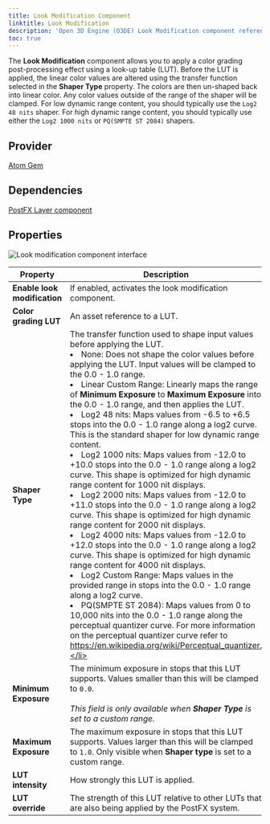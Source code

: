 ```yaml
---
title: Look Modification Component
linktitle: Look Modification
description: 'Open 3D Engine (O3DE) Look Modification component reference.'
toc: true
---
```


The **Look Modification** component allows you to apply a color grading post-processing effect using a look-up table (LUT). Before the LUT is applied, the linear color values are altered using the transfer function selected in the **Shaper Type** property. The colors are then un-shaped back into linear color. Any color values outside of the range of the shaper will be clamped. For low dynamic range content, you should typically use the `Log2 48 nits` shaper. For high dynamic range content, you should typically use either the `Log2 1000 nits` or `PQ(SMPTE ST 2084)` shapers.


## Provider ##

[Atom Gem](/docs/user-guide/gems/reference/rendering/atom/atom/)

## Dependencies

[PostFX Layer component](postfx-layer)

## Properties

![Look modification component interface](/images/user-guide/components/reference/atom/look-modification/component.png)

| Property | Description | Value | Default |
| - | - | - | - |
| **Enable look modification** | If enabled, activates the look modification component. | Boolean | `Disabled` |
| **Color grading LUT** | An asset reference to a LUT. | LUT Asset | `None` |
| **Shaper Type** | The transfer function used to shape input values before applying the LUT.<li>None: Does not shape the color values before applying the LUT. Input values will be clamped to the 0.0 - 1.0 range.</li><li>Linear Custom Range: Linearly maps the range of **Minimum Exposure** to **Maximum Exposure** into the 0.0 - 1.0 range, and then applies the LUT.</li><li>Log2 48 nits: Maps values from -6.5 to +6.5 stops into the 0.0 - 1.0 range along a log2 curve. This is the standard shaper for low dynamic range content.</li><li>Log2 1000 nits: Maps values from -12.0 to +10.0 stops into the 0.0 - 1.0 range along a log2 curve. This shape is optimized for high dynamic range content for 1000 nit displays.</li><li>Log2 2000 nits: Maps values from -12.0 to +11.0 stops into the 0.0 - 1.0 range along a log2 curve. This shape is optimized for high dynamic range content for 2000 nit displays.</li><li>Log2 4000 nits: Maps values from -12.0 to +12.0 stops into the 0.0 - 1.0 range along a log2 curve. This shape is optimized for high dynamic range content for 4000 nit displays.</li><li>Log2 Custom Range: Maps values in the provided range in stops into the 0.0 - 1.0 range along a log2 curve.</li><li>PQ(SMPTE ST 2084): Maps values from 0 to 10,000 nits into the 0.0 - 1.0 range along the perceptual quantizer curve. For more information on the perceptual quantizer curve refer to https://en.wikipedia.org/wiki/Perceptual_quantizer.</li>|`None`,<br><nobr>`Linear Custom Range`</nobr>,<br>`Log2 48 nits`,<br>`Log2 1000 nits`,<br>`Log2 2000 nits`,<br>`Log2 4000 nits`,<br>`Log2 Custom Range`,<br>`PQ(SMPTE ST 2084)`| `Log2 48 nits` |
| **Minimum Exposure** | The minimum exposure in stops that this LUT supports. Values smaller than this will be clamped to `0.0`.<br><br> *This field is only available when **Shaper Type** is set to a custom range.* | -50.0 - 0.0 | `-6.5` |
| **Maximum Exposure** | The maximum exposure in stops that this LUT supports. Values larger than this will be clamped to `1.0`. Only visible when **Shaper type** is set to a custom range. | 0.0 - 50.0 | `6.5` |
| **LUT intensity** | How strongly this LUT is applied. | 0.0 - 1.0 | `1.0` |
| **LUT override** | The strength of this LUT relative to other LUTs that are also being applied by the PostFX system. | 0.0 - 1.0 | `1.0` |